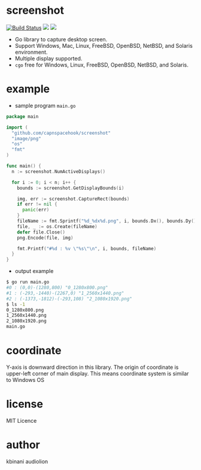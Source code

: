 # screenshot

[![Build Status](https://travis-ci.org/audiolion/screenshot.svg?branch=master)](https://travis-ci.org/audiolion/screenshot)
[![](https://img.shields.io/badge/godoc-reference-5272B4.svg)](https://pkg.go.dev/github.com/capnspacehook/screenshot)
[![](https://img.shields.io/badge/license-MIT-428F7E.svg?style=flat)](https://github.com/capnspacehook/screenshot/blob/master/LICENSE)

- Go library to capture desktop screen.
- Support Windows, Mac, Linux, FreeBSD, OpenBSD, NetBSD, and Solaris environment.
- Multiple display supported.
- `cgo` free for Windows, Linux, FreeBSD, OpenBSD, NetBSD, and Solaris.

# example

- sample program `main.go`

```go
package main

import (
  "github.com/capnspacehook/screenshot"
  "image/png"
  "os"
  "fmt"
)

func main() {
  n := screenshot.NumActiveDisplays()

  for i := 0; i < n; i++ {
    bounds := screenshot.GetDisplayBounds(i)

    img, err := screenshot.CaptureRect(bounds)
    if err != nil {
      panic(err)
    }
    fileName := fmt.Sprintf("%d_%dx%d.png", i, bounds.Dx(), bounds.Dy())
    file, _ := os.Create(fileName)
    defer file.Close()
    png.Encode(file, img)

    fmt.Printf("#%d : %v \"%s\"\n", i, bounds, fileName)
  }
}
```

- output example

```bash
$ go run main.go
#0 : (0,0)-(1280,800) "0_1280x800.png"
#1 : (-293,-1440)-(2267,0) "1_2560x1440.png"
#2 : (-1373,-1812)-(-293,108) "2_1080x1920.png"
$ ls -1
0_1280x800.png
1_2560x1440.png
2_1080x1920.png
main.go
```

# coordinate

Y-axis is downward direction in this library. The origin of coordinate is upper-left corner of main display. This means coordinate system is similar to Windows OS

# license

MIT Licence

# author

kbinani
audiolion
